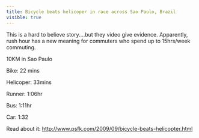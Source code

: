 ---title: Bicycle beats helicoper in race across Sao Paulo, Brazilvisible: true---This is a hard to believe story....but they video give evidence. Apparently, rush hour has a new meaning for commuters who spend up to 15hrs/week commuting.

10KM in Sao Paulo

Bike: 22 mins

Helicoper: 33mins

Runner: 1:06hr

Bus: 1:11hr

Car: 1:32

Read about it: <a href="http://www.psfk.com/2009/09/bicycle-beats-helicopter.html" target="_blank">http://www.psfk.com/2009/09/bicycle-beats-helicopter.html</a>